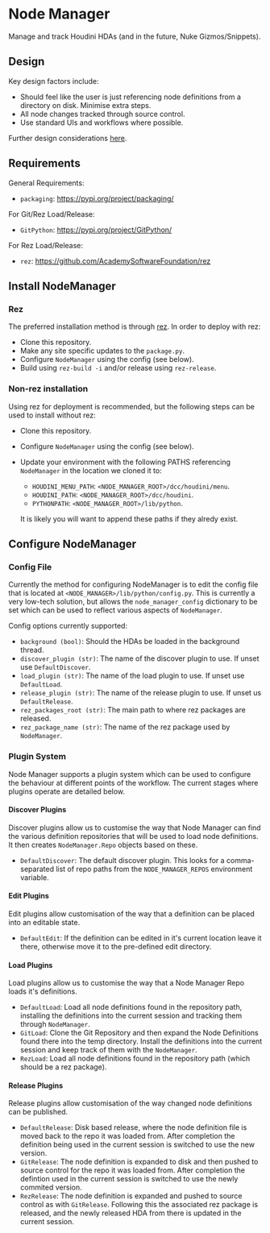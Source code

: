 # Node Manager
Manage and track Houdini HDAs (and in the future, Nuke Gizmos/Snippets).

## Design
Key design factors include:
- Should feel like the user is just referencing node definitions from a directory on disk. Minimise extra steps.
- All node changes tracked through source control.
- Use standard UIs and workflows where possible.

Further design considerations [here](docs/design.md).

## Requirements
General Requirements:
- `packaging`: https://pypi.org/project/packaging/

For Git/Rez Load/Release:
- `GitPython`: https://pypi.org/project/GitPython/

For Rez Load/Release:
- `rez`: https://github.com/AcademySoftwareFoundation/rez

## Install NodeManager
### Rez
The preferred installation method is through [rez](https://github.com/AcademySoftwareFoundation/rez). In order to deploy with rez:
- Clone this repository.
- Make any site specific updates to the `package.py`.
- Configure `NodeManager` using the config (see below).
- Build using `rez-build -i` and/or release using `rez-release`.

### Non-rez installation
Using rez for deployment is recommended, but the following steps can be used to install without rez:
- Clone this repository.
- Configure `NodeManager` using the config (see below).
- Update your environment with the following PATHS referencing `NodeManager` in the location we cloned it to:
  - `HOUDINI_MENU_PATH`: `<NODE_MANAGER_ROOT>/dcc/houdini/menu`.
  - `HOUDINI_PATH`: `<NODE_MANAGER_ROOT>/dcc/houdini`.
  - `PYTHONPATH`: `<NODE_MANAGER_ROOT>/lib/python`.
  
  It is likely you will want to append these paths if they alredy exist.

## Configure NodeManager
### Config File
Currently the method for configuring NodeManager is to edit the config file that is located at `<NODE_MANAGER>/lib/python/config.py`. This is currently a very low-tech solution, but allows the `node_manager_config` dictionary to be set which can be used to reflect various aspects of `NodeManager`.

Config options currently supported:
- `background (bool)`: Should the HDAs be loaded in the background thread.
- `discover_plugin (str)`: The name of the discover plugin to use. If unset use `DefaultDiscover`.
- `load_plugin (str)`: The name of the load plugin to use. If unset use `DefaultLoad`.
- `release_plugin (str)`: The name of the release plugin to use. If unset us `DefaultRelease`.
- `rez_packages_root (str)`: The main path to where rez packages are released.
- `rez_package_name (str)`: The name of the rez package used by `NodeManager`.

### Plugin System
Node Manager supports a plugin system which can be used to configure the behaviour at different points of the workflow. The current stages where plugins operate are detailed below.

#### Discover Plugins
Discover plugins allow us to customise the way that Node Manager can find the various definition repositories that will be used to load node definitions. It then creates `NodeManager.Repo` objects based on these.

- `DefaultDiscover`: The default discover plugin. This looks for a comma-separated list of repo paths from the `NODE_MANAGER_REPOS` environment variable.

#### Edit Plugins
Edit plugins allow customisation of the way that a definition can be placed into an editable state.

- `DefaultEdit`: If the definition can be edited in it's current location leave it there, otherwise move it to the pre-defined edit directory.

#### Load Plugins
Load plugins allow us to customise the way that a Node Manager Repo loads it's definitions.

- `DefaultLoad`: Load all node definitions found in the repository path, installing the definitions into the current session and tracking them through `NodeManager`.
- `GitLoad`: Clone the Git Repository and then expand the Node Definitions found there into the temp directory. Install the definitions into the current session and keep track of them with the `NodeManager`.
- `RezLoad`: Load all node definitions found in the repository path (which should be a rez package). 

#### Release Plugins
Release plugins allow customisation of the way changed node definitions can be published.

- `DefaultRelease`: Disk based release, where the node definition file is moved back to the repo it was loaded from. After completion the definition being used in the current session is switched to use the new version.
- `GitRelease`: The node definition is expanded to disk and then pushed to source control for the repo it was loaded from. After completion the defintion used in the current session is switched to use the newly commited version.
- `RezRelease`: The node definition is expanded and pushed to source control as with `GitRelease`. Following this the associated rez package is released, and the newly released HDA from there is updated in the current session.
